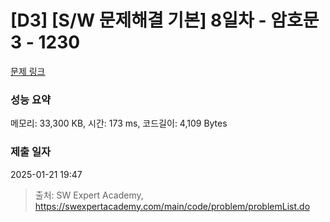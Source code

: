 # [D3] [S/W 문제해결 기본] 8일차 - 암호문3 - 1230 

[문제 링크](https://swexpertacademy.com/main/code/problem/problemDetail.do?contestProbId=AV14zIwqAHwCFAYD) 

### 성능 요약

메모리: 33,300 KB, 시간: 173 ms, 코드길이: 4,109 Bytes

### 제출 일자

2025-01-21 19:47



> 출처: SW Expert Academy, https://swexpertacademy.com/main/code/problem/problemList.do